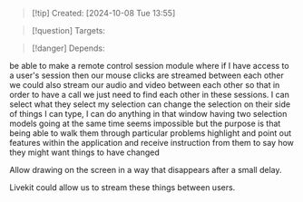 
>[!tip] Created: [2024-10-08 Tue 13:55]

>[!question] Targets: 

>[!danger] Depends: 

be able to make a remote control session module where if I have access to a user's session then our mouse clicks are streamed between each other we could also stream our audio and video between each other so that in order to have a call we just need to find each other in these sessions. I can select what they select my selection can change the selection on their side of things I can type, I can do anything in that window having two selection models going at the same time seems impossible but the purpose is that being able to walk them through particular problems highlight and point out features within the application and receive instruction from them to say how they might want things to have changed

Allow drawing on the screen in a way that disappears after a small delay.

Livekit could allow us to stream these things between users.